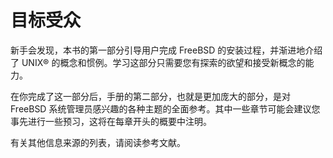 # 目标受众

新手会发现，本书的第一部分引导用户完成 FreeBSD 的安装过程，并渐进地介绍了 UNIX® 的概念和惯例。学习这部分只需要您有探索的欲望和接受新概念的能力。

在你完成了这一部分后，手册的第二部分，也就是更加庞大的部分，是对 FreeBSD 系统管理员感兴趣的各种主题的全面参考。其中一些章节可能会建议您事先进行一些预习，这将在每章开头的概要中注明。

有关其他信息来源的列表，请阅读参考文献。
